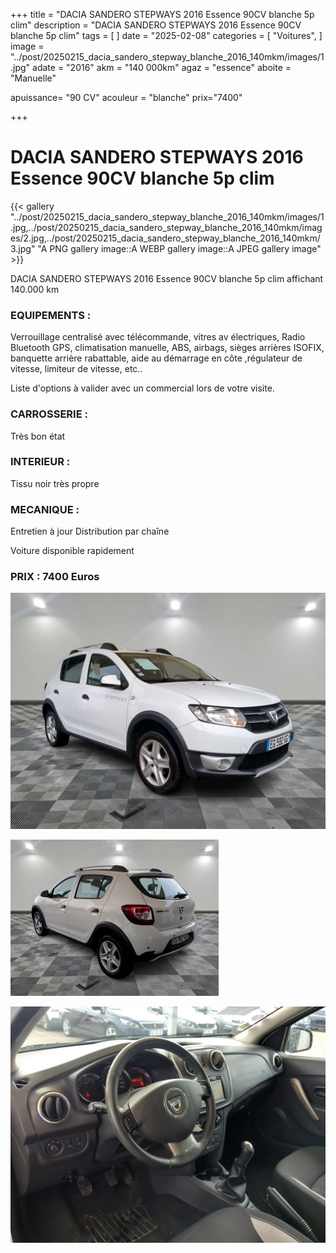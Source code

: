 +++
title = "DACIA SANDERO STEPWAYS 2016 Essence 90CV blanche 5p clim"
description = "DACIA SANDERO STEPWAYS 2016 Essence 90CV blanche 5p clim"
tags = [
]
date = "2025-02-08"
categories = [
    "Voitures",
]
image = "../post/20250215_dacia_sandero_stepway_blanche_2016_140mkm/images/1.jpg"
adate = "2016"
akm = "140 000km"
agaz = "essence"
aboite = "Manuelle"

apuissance= "90 CV"
acouleur = "blanche"
prix="7400"

+++

# DACIA SANDERO STEPWAYS 2016 Essence 90CV blanche 5p clim

{{< gallery "../post/20250215_dacia_sandero_stepway_blanche_2016_140mkm/images/1.jpg,../post/20250215_dacia_sandero_stepway_blanche_2016_140mkm/images/2.jpg,../post/20250215_dacia_sandero_stepway_blanche_2016_140mkm/3.jpg" "A PNG gallery image::A WEBP gallery image::A JPEG gallery image" >}}


DACIA SANDERO STEPWAYS 2016 Essence 90CV blanche 5p clim affichant 140.000 km


### EQUIPEMENTS :
Verrouillage centralisé avec télécommande, vitres av électriques, Radio Bluetooth GPS, climatisation manuelle, ABS, airbags, sièges arrières ISOFIX, banquette arrière rabattable, aide au démarrage en côte ,régulateur de vitesse, limiteur de vitesse, etc..


Liste d'options à valider avec un commercial lors de votre visite.


### CARROSSERIE :
Très bon état 


### INTERIEUR :
Tissu noir très propre

### MECANIQUE :
Entretien à jour
Distribution par chaîne



Voiture disponible rapidement


### PRIX : 7400 Euros


<!-- more -->


![](images/1.jpg)

![](images/2.jpg)

![](images/3.jpg)

